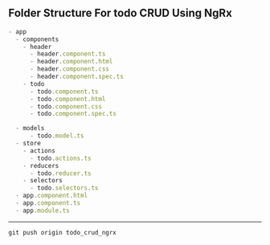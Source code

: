 ## Folder Structure For todo CRUD Using NgRx
```javascript
- app
  - components
    - header
      - header.component.ts
      - header.component.html
      - header.component.css
      - header.component.spec.ts
    - todo
      - todo.component.ts
      - todo.component.html
      - todo.component.css
      - todo.component.spec.ts

  - models
      - todo.model.ts
  - store
    - actions
      - todo.actions.ts
    - reducers
      - todo.reducer.ts
    - selectors
      - todo.selectors.ts
  - app.component.html
  - app.component.ts
  - app.module.ts
```
---
`git push origin todo_crud_ngrx`